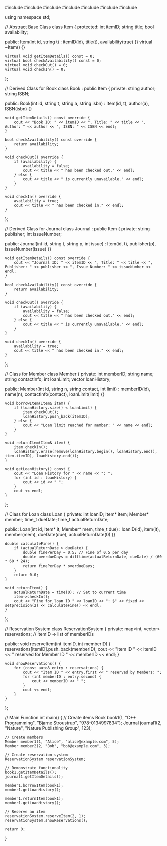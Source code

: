 #include <iostream>
#include <vector>
#include <string>
#include <map>
#include <ctime>
#include <algorithm>
#include <iomanip>

using namespace std;

// Abstract Base Class
class Item {
protected:
    int itemID;
    string title;
    bool availability;

public:
    Item(int id, string t) : itemID(id), title(t), availability(true) {}
    virtual ~Item() {}

    virtual void getItemDetails() const = 0;
    virtual bool checkAvailability() const = 0;
    virtual void checkOut() = 0;
    virtual void checkIn() = 0;
};

// Derived Class for Book
class Book : public Item {
private:
    string author;
    string ISBN;

public:
    Book(int id, string t, string a, string isbn) : Item(id, t), author(a), ISBN(isbn) {}

    void getItemDetails() const override {
        cout << "Book ID: " << itemID << ", Title: " << title << ", Author: " << author << ", ISBN: " << ISBN << endl;
    }

    bool checkAvailability() const override {
        return availability;
    }

    void checkOut() override {
        if (availability) {
            availability = false;
            cout << title << " has been checked out." << endl;
        } else {
            cout << title << " is currently unavailable." << endl;
        }
    }

    void checkIn() override {
        availability = true;
        cout << title << " has been checked in." << endl;
    }
};

// Derived Class for Journal
class Journal : public Item {
private:
    string publisher;
    int issueNumber;

public:
    Journal(int id, string t, string p, int issue) : Item(id, t), publisher(p), issueNumber(issue) {}

    void getItemDetails() const override {
        cout << "Journal ID: " << itemID << ", Title: " << title << ", Publisher: " << publisher << ", Issue Number: " << issueNumber << endl;
    }

    bool checkAvailability() const override {
        return availability;
    }

    void checkOut() override {
        if (availability) {
            availability = false;
            cout << title << " has been checked out." << endl;
        } else {
            cout << title << " is currently unavailable." << endl;
        }
    }

    void checkIn() override {
        availability = true;
        cout << title << " has been checked in." << endl;
    }
};

// Class for Member
class Member {
private:
    int memberID;
    string name;
    string contactInfo;
    int loanLimit;
    vector<int> loanHistory;

public:
    Member(int id, string n, string contact, int limit) : memberID(id), name(n), contactInfo(contact), loanLimit(limit) {}

    void borrowItem(Item& item) {
        if (loanHistory.size() < loanLimit) {
            item.checkOut();
            loanHistory.push_back(itemID);
        } else {
            cout << "Loan limit reached for member: " << name << endl;
        }
    }

    void returnItem(Item& item) {
        item.checkIn();
        loanHistory.erase(remove(loanHistory.begin(), loanHistory.end(), item.itemID), loanHistory.end());
    }

    void getLoanHistory() const {
        cout << "Loan History for " << name << ": ";
        for (int id : loanHistory) {
            cout << id << " ";
        }
        cout << endl;
    }
};

// Class for Loan
class Loan {
private:
    int loanID;
    Item* item;
    Member* member;
    time_t dueDate;
    time_t actualReturnDate;

public:
    Loan(int id, Item* it, Member* mem, time_t due) : loanID(id), item(it), member(mem), dueDate(due), actualReturnDate(0) {}

    double calculateFine() {
        if (actualReturnDate > dueDate) {
            double finePerDay = 0.5; // Fine of 0.5 per day
            double overdueDays = difftime(actualReturnDate, dueDate) / (60 * 60 * 24);
            return finePerDay * overdueDays;
        }
        return 0.0;
    }

    void returnItem() {
        actualReturnDate = time(0); // Set to current time
        item->checkIn();
        cout << "Fine for loan ID " << loanID << ": $" << fixed << setprecision(2) << calculateFine() << endl;
    }
};

// Reservation System
class ReservationSystem {
private:
    map<int, vector<int>> reservations; // itemID -> list of memberIDs

public:
    void reserveItem(int itemID, int memberID) {
        reservations[itemID].push_back(memberID);
        cout << "Item ID " << itemID << " reserved for Member ID " << memberID << endl;
    }

    void showReservations() {
        for (const auto& entry : reservations) {
            cout << "Item ID " << entry.first << " reserved by Members: ";
            for (int memberID : entry.second) {
                cout << memberID << " ";
            }
            cout << endl;
        }
    }
};

// Main Function
int main() {
    // Create items
    Book book1(1, "C++ Programming", "Bjarne Stroustrup", "978-0134997834");
    Journal journal1(2, "Nature", "Nature Publishing Group", 123);

    // Create members
    Member member1(1, "Alice", "alice@example.com", 5);
    Member member2(2, "Bob", "bob@example.com", 3);

    // Create reservation system
    ReservationSystem reservationSystem;

    // Demonstrate functionality
    book1.getItemDetails();
    journal1.getItemDetails();

    member1.borrowItem(book1);
    member1.getLoanHistory();

    member1.returnItem(book1);
    member1.getLoanHistory();

    // Reserve an item
    reservationSystem.reserveItem(2, 1);
    reservationSystem.showReservations();

    return 0;
}
